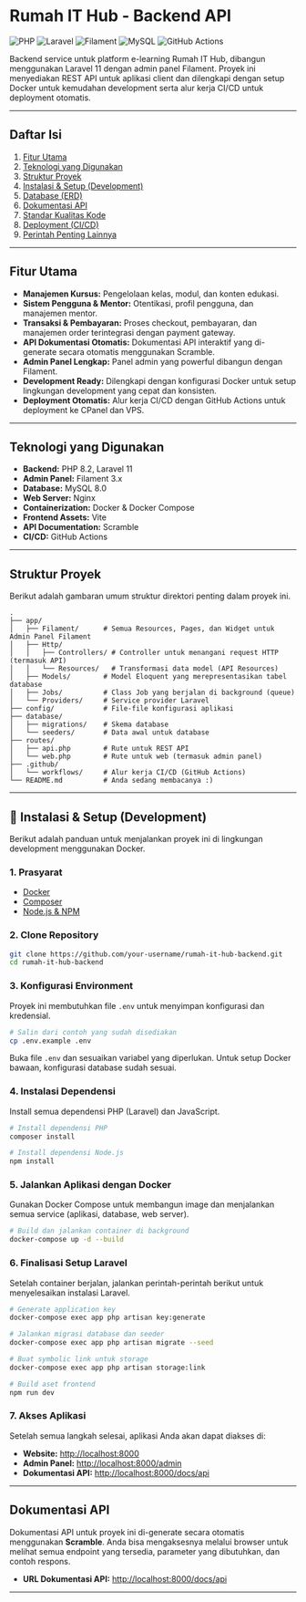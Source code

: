 # Rumah IT Hub - Backend API

![PHP](https://img.shields.io/badge/PHP-8.2-777BB4?style=for-the-badge&logo=php)
![Laravel](https://img.shields.io/badge/Laravel-11-FF2D20?style=for-the-badge&logo=laravel)
![Filament](https://img.shields.io/badge/Filament-3.x-F59E0B?style=for-the-badge)
![MySQL](https://img.shields.io/badge/MySQL-8.0-4479A1?style=for-the-badge&logo=mysql)
![GitHub Actions](https://img.shields.io/badge/GitHub_Actions-CI/CD-2088FF?style=for-the-badge&logo=github-actions)

Backend service untuk platform e-learning Rumah IT Hub, dibangun menggunakan Laravel 11 dengan admin panel Filament. Proyek ini menyediakan REST API untuk aplikasi client dan dilengkapi dengan setup Docker untuk kemudahan development serta alur kerja CI/CD untuk deployment otomatis.

---

## Daftar Isi
1. [Fitur Utama](#fitur-utama)
2. [Teknologi yang Digunakan](#teknologi-yang-digunakan)
3. [Struktur Proyek](#struktur-proyek)
4. [Instalasi & Setup (Development)](#-instalasi--setup-development)
5. [Database (ERD)](#database-erd)
6. [Dokumentasi API](#dokumentasi-api)
7. [Standar Kualitas Kode](#-standar-kualitas-kode)
8. [Deployment (CI/CD)](#-deployment-cicd)
9. [Perintah Penting Lainnya](#perintah-penting-lainnya)

---

## Fitur Utama

-   **Manajemen Kursus:** Pengelolaan kelas, modul, dan konten edukasi.
-   **Sistem Pengguna & Mentor:** Otentikasi, profil pengguna, dan manajemen mentor.
-   **Transaksi & Pembayaran:** Proses checkout, pembayaran, dan manajemen order terintegrasi dengan payment gateway.
-   **API Dokumentasi Otomatis:** Dokumentasi API interaktif yang di-generate secara otomatis menggunakan Scramble.
-   **Admin Panel Lengkap:** Panel admin yang powerful dibangun dengan Filament.
-   **Development Ready:** Dilengkapi dengan konfigurasi Docker untuk setup lingkungan development yang cepat dan konsisten.
-   **Deployment Otomatis:** Alur kerja CI/CD dengan GitHub Actions untuk deployment ke CPanel dan VPS.

---

## Teknologi yang Digunakan

-   **Backend:** PHP 8.2, Laravel 11
-   **Admin Panel:** Filament 3.x
-   **Database:** MySQL 8.0
-   **Web Server:** Nginx
-   **Containerization:** Docker & Docker Compose
-   **Frontend Assets:** Vite
-   **API Documentation:** Scramble
-   **CI/CD:** GitHub Actions

---

## Struktur Proyek

Berikut adalah gambaran umum struktur direktori penting dalam proyek ini.

```
.
├── app/
│   ├── Filament/      # Semua Resources, Pages, dan Widget untuk Admin Panel Filament
│   ├── Http/
│   │   ├── Controllers/ # Controller untuk menangani request HTTP (termasuk API)
│   │   └── Resources/   # Transformasi data model (API Resources)
│   ├── Models/        # Model Eloquent yang merepresentasikan tabel database
│   ├── Jobs/          # Class Job yang berjalan di background (queue)
│   └── Providers/     # Service provider Laravel
├── config/            # File-file konfigurasi aplikasi
├── database/
│   ├── migrations/    # Skema database
│   └── seeders/       # Data awal untuk database
├── routes/
│   ├── api.php        # Rute untuk REST API
│   └── web.php        # Rute untuk web (termasuk admin panel)
├── .github/
│   └── workflows/     # Alur kerja CI/CD (GitHub Actions)
└── README.md          # Anda sedang membacanya :)
```

---

## 🚀 Instalasi & Setup (Development)

Berikut adalah panduan untuk menjalankan proyek ini di lingkungan development menggunakan Docker.

### 1. Prasyarat

-   [Docker](https://www.docker.com/products/docker-desktop/)
-   [Composer](https://getcomposer.org/)
-   [Node.js & NPM](https://nodejs.org/en/)

### 2. Clone Repository

```bash
git clone https://github.com/your-username/rumah-it-hub-backend.git
cd rumah-it-hub-backend
```

### 3. Konfigurasi Environment

Proyek ini membutuhkan file `.env` untuk menyimpan konfigurasi dan kredensial.

```bash
# Salin dari contoh yang sudah disediakan
cp .env.example .env
```

Buka file `.env` dan sesuaikan variabel yang diperlukan. Untuk setup Docker bawaan, konfigurasi database sudah sesuai.

### 4. Instalasi Dependensi

Install semua dependensi PHP (Laravel) dan JavaScript.

```bash
# Install dependensi PHP
composer install

# Install dependensi Node.js
npm install
```

### 5. Jalankan Aplikasi dengan Docker

Gunakan Docker Compose untuk membangun image dan menjalankan semua service (aplikasi, database, web server).

```bash
# Build dan jalankan container di background
docker-compose up -d --build
```

### 6. Finalisasi Setup Laravel

Setelah container berjalan, jalankan perintah-perintah berikut untuk menyelesaikan instalasi Laravel.

```bash
# Generate application key
docker-compose exec app php artisan key:generate

# Jalankan migrasi database dan seeder
docker-compose exec app php artisan migrate --seed

# Buat symbolic link untuk storage
docker-compose exec app php artisan storage:link

# Build aset frontend
npm run dev
```

### 7. Akses Aplikasi

Setelah semua langkah selesai, aplikasi Anda akan dapat diakses di:

-   **Website:** [http://localhost:8000](http://localhost:8000)
-   **Admin Panel:** [http://localhost:8000/admin](http://localhost:8000/admin)
-   **Dokumentasi API:** [http://localhost:8000/docs/api](http://localhost:8000/docs/api)

---

## Dokumentasi API

Dokumentasi API untuk proyek ini di-generate secara otomatis menggunakan **Scramble**. Anda bisa mengaksesnya melalui browser untuk melihat semua endpoint yang tersedia, parameter yang dibutuhkan, dan contoh respons.

-   **URL Dokumentasi API:** [http://localhost:8000/docs/api](http://localhost:8000/docs/api)

---
